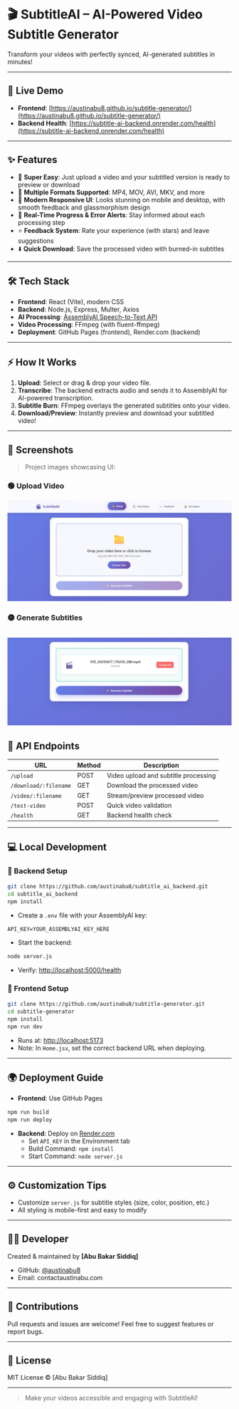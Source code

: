 # 🎬 SubtitleAI – AI-Powered Video Subtitle Generator

Transform your videos with perfectly synced, AI-generated subtitles in minutes!

---

## 🚀 Live Demo

- **Frontend**: [https://austinabu8.github.io/subtitle-generator/](https://austinabu8.github.io/subtitle-generator/)
- **Backend Health**: [https://subtitle-ai-backend.onrender.com/health](https://subtitle-ai-backend.onrender.com/health)

---

## ✨ Features

- 🎥 **Super Easy**: Just upload a video and your subtitled version is ready to preview or download
- 📁 **Multiple Formats Supported**: MP4, MOV, AVI, MKV, and more
- 📱 **Modern Responsive UI**: Looks stunning on mobile and desktop, with smooth feedback and glassmorphism design
- 🔁 **Real-Time Progress & Error Alerts**: Stay informed about each processing step
- ⭐ **Feedback System**: Rate your experience (with stars) and leave suggestions
- ⬇️ **Quick Download**: Save the processed video with burned-in subtitles

---

## 🛠 Tech Stack

- **Frontend**: React (Vite), modern CSS
- **Backend**: Node.js, Express, Multer, Axios
- **AI Processing**: [AssemblyAI Speech-to-Text API](https://www.assemblyai.com/)
- **Video Processing**: FFmpeg (with fluent-ffmpeg)
- **Deployment**: GitHub Pages (frontend), Render.com (backend)

---

## ⚡️ How It Works

1. **Upload**: Select or drag & drop your video file.
2. **Transcribe**: The backend extracts audio and sends it to AssemblyAI for AI-powered transcription.
3. **Subtitle Burn**: FFmpeg overlays the generated subtitles onto your video.
4. **Download/Preview**: Instantly preview and download your subtitled video!

---

## 📸 Screenshots

> Project images showcasing UI:

### 🟢 Upload Video
![upload video](subtitles/upload_video.png)

### 🟡 Generate Subtitles
![Generate Subtitles](subtitles/Generate_Subtitles.png)
---

## 📝 API Endpoints

| URL                     | Method | Description                          |
|-------------------------|--------|--------------------------------------|
| `/upload`              | POST   | Video upload and subtitle processing |
| `/download/:filename`  | GET    | Download the processed video         |
| `/video/:filename`     | GET    | Stream/preview processed video       |
| `/test-video`          | POST   | Quick video validation               |
| `/health`              | GET    | Backend health check                 |

---

## 💻 Local Development

### 🔧 Backend Setup

```bash
git clone https://github.com/austinabu8/subtitle_ai_backend.git
cd subtitle_ai_backend
npm install
```

- Create a `.env` file with your AssemblyAI key:

```
API_KEY=YOUR_ASSEMBLYAI_KEY_HERE
```

- Start the backend:

```bash
node server.js
```

- Verify: [http://localhost:5000/health](http://localhost:5000/health)

### 🎨 Frontend Setup

```bash
git clone https://github.com/austinabu8/subtitle-generator.git
cd subtitle-generator
npm install
npm run dev
```

- Runs at: [http://localhost:5173](http://localhost:5173)
- Note: In `Home.jsx`, set the correct backend URL when deploying.

---

## 🌍 Deployment Guide

- **Frontend**: Use GitHub Pages

```bash
npm run build
npm run deploy
```

- **Backend**: Deploy on [Render.com](https://render.com/)
  - Set `API_KEY` in the Environment tab
  - Build Command: `npm install`
  - Start Command: `node server.js`

---

## ⚙️ Customization Tips

- Customize `server.js` for subtitle styles (size, color, position, etc.)
- All styling is mobile-first and easy to modify

---

## 🙋‍♂️ Developer

Created & maintained by **[Abu Bakar Siddiq]**

- GitHub: [@austinabu8](https://github.com/austinabu8)
- Email: contactaustinabu.com

---

## 🤝 Contributions

Pull requests and issues are welcome! Feel free to suggest features or report bugs.

---

## 📝 License

MIT License © [Abu Bakar Siddiq]

---

> Make your videos accessible and engaging with SubtitleAI!
